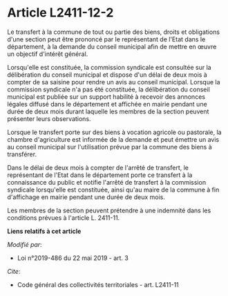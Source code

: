 # Article L2411-12-2

Le transfert à la commune de tout ou partie des biens, droits et obligations d'une section peut être prononcé par le
représentant de l'Etat dans le département, à la demande du conseil municipal afin de mettre en œuvre un objectif d'intérêt
général.

Lorsqu'elle est constituée, la commission syndicale est consultée sur la délibération du conseil municipal et dispose d'un
délai de deux mois à compter de sa saisine pour rendre un avis au conseil municipal. Lorsque la commission syndicale n'a pas
été constituée, la délibération du conseil municipal est publiée sur un support habilité à recevoir des annonces légales
diffusé dans le département et affichée en mairie pendant une durée de deux mois durant laquelle les membres de la section
peuvent présenter leurs observations.

Lorsque le transfert porte sur des biens à vocation agricole ou pastorale, la chambre d'agriculture est informée de la
demande et peut émettre un avis au conseil municipal sur l'utilisation prévue par la commune des biens à transférer.

Dans le délai de deux mois à compter de l'arrêté de transfert, le représentant de l'Etat dans le département porte ce
transfert à la connaissance du public et notifie l'arrêté de transfert à la commission syndicale lorsqu'elle est constituée,
ainsi qu'au maire de la commune à fin d'affichage en mairie pendant une durée de deux mois.

Les membres de la section peuvent prétendre à une indemnité dans les conditions prévues à l'article L. 2411-11.

**Liens relatifs à cet article**

_Modifié par_:

  - Loi n°2019-486 du 22 mai 2019 - art. 3

_Cite_:

  - Code général des collectivités territoriales - art. L2411-11
